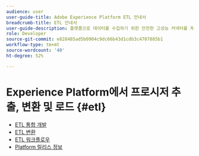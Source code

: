 ```yaml
---
audience: user
user-guide-title: Adobe Experience Platform ETL 안내서
breadcrumb-title: ETL 안내서
user-guide-description: 플랫폼으로 데이터를 수집하기 위한 안전한 고성능 커넥터를 제작하는 일반적인 단계를 살펴볼 수 있습니다.
role: Developer
source-git-commit: e828485ad5b0904c9dc66b43d1cdb3c4707885b1
workflow-type: tm+mt
source-wordcount: '40'
ht-degree: 52%

---
```



# Experience Platform에서 프로시저 추출, 변환 및 로드 {#etl}

- [ETL 통합 개발](home.md)
- [ETL 변환](transformations.md)
- [ETL 워크플로우](workflow.md)
- [Platform 릴리스 정보](https://experienceleague.adobe.com/en/docs/experience-platform/release-notes/latest)